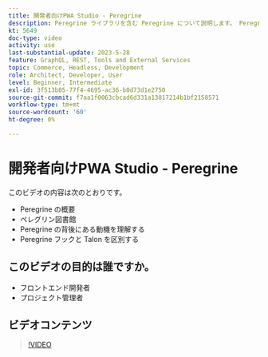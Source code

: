 ```yaml
---
title: 開発者向けPWA Studio - Peregrine
description: Peregrine ライブラリを含む Peregrine について説明します。 Peregrine の背後にある動機​Peregrine フックとタロンの違いを理解します。
kt: 5649
doc-type: video
activity: use
last-substantial-update: 2023-5-28
feature: GraphQL, REST, Tools and External Services
topic: Commerce, Headless, Development
role: Architect, Developer, User
level: Beginner, Intermediate
exl-id: 3f513b05-77f4-4695-ac36-b0d73d1e2750
source-git-commit: f7aa1f0063cbcad6d331a13817214b1bf2158571
workflow-type: tm+mt
source-wordcount: '60'
ht-degree: 0%

---
```


# 開発者向けPWA Studio - Peregrine

このビデオの内容は次のとおりです。

- Peregrine の概要
- ペレグリン図書館
- Peregrine の背後にある動機を理解する
- Peregrine フックと Talon を区別する

## このビデオの目的は誰ですか。

- フロントエンド開発者
- プロジェクト管理者

## ビデオコンテンツ

>[!VIDEO](https://video.tv.adobe.com/v/35720?quality=12&learn=on)
